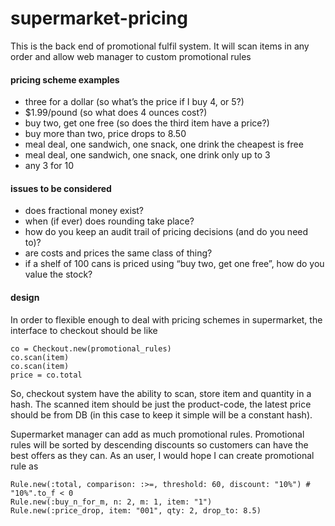 supermarket-pricing
===================================

This is the back end of promotional fulfil system. It will scan items in any order and allow web manager to custom promotional rules

#### pricing scheme examples
- three for a dollar (so what’s the price if I buy 4, or 5?)
- $1.99/pound (so what does 4 ounces cost?)
- buy two, get one free (so does the third item have a price?)
- buy more than two, price drops to 8.50
- meal deal, one sandwich, one snack, one drink the cheapest is free
- meal deal, one sandwich, one snack, one drink only up to 3
- any 3 for 10

#### issues to be considered
- does fractional money exist?
- when (if ever) does rounding take place?
- how do you keep an audit trail of pricing decisions (and do you need to)?
- are costs and prices the same class of thing?
- if a shelf of 100 cans is priced using “buy two, get one free”, how do you value the stock?

#### design
In order to flexible enough to deal with pricing schemes in supermarket, the interface to checkout should be like

    co = Checkout.new(promotional_rules)
    co.scan(item)
    co.scan(item)
    price = co.total

So, checkout system have the ability to scan, store item and quantity in a hash. The scanned item should be just the product-code, the latest price should be from DB (in this case to keep it simple will be a constant hash).

Supermarket manager can add as much promotional rules. Promotional rules will be sorted by descending discounts so customers can have the best offers as they can. As an user, I would hope I can create promotional rule as
    
    Rule.new(:total, comparison: :>=, threshold: 60, discount: "10%") # "10%".to_f < 0
    Rule.new(:buy_n_for_m, n: 2, m: 1, item: "1")
    Rule.new(:price_drop, item: "001", qty: 2, drop_to: 8.5)